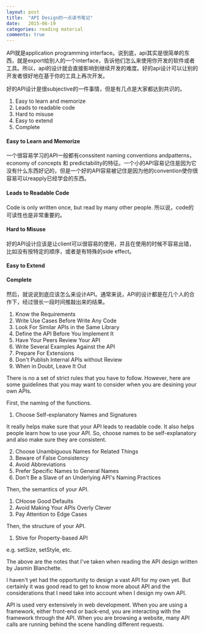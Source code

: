 ```yaml
---
layout: post
title:  "API Design的一点读书笔记"
date:   2015-06-19
categories: reading material 
comments: true
---
```


API就是application programming interface。说到底，api其实是很简单的东西，就是export给别人的一个interface，告诉他们怎么来使用你开发的软件或者工具。所以，api的设计就会直接影响到继续开发的难度。好的api设计可以让别的开发者很好地在基于你的工具上再次开发。

好的API设计是很subjective的一件事情，但是有几点是大家都达到共识的。

1. Easy to learn and memorize
2. Leads to readable code
3. Hard to misuse
4. Easy to extend
5. Complete


#### Easy to Learn and Memorize

一个很容易学习的API一般都有conssitent naming conventions andpatterns， economy of concepts 和 predictability的特征。一个小的API容易记住是因为它没有什么东西好记的，但是一个好的API容易被记住是因为他的convention使你很容易可以reapply已经学会的东西。

#### Leads to Readable Code

Code is only written once, but read by many other people. 所以说，code的可读性也是非常重要的。

#### Hard to Misuse

好的API设计应该是让client可以很容易的使用，并且在使用的时候不容易出错，比如没有按特定的顺序，或者是有特殊的side effect。

#### Easy to Extend

#### Complete


然后，就说说到底应该怎么来设计API。通常来说，API的设计都是在几个人的合作下，经过很长一段时间推敲出来的结果。

1. Know the Requirements
2. Write Use Cases Before Write Any Code
3. Look For Similar APIs in the Same Library
4. Define the API Before You Implement It
5. Have Your Peers Review Your API
6. Write Several Examples Against the API
7. Prepare For Extensions
8. Don't Publish Internal APIs without Review
9. When in Doubt, Leave It Out

There is no a set of strict rules that you have to follow. However, here are some guidelines that you may want to consider when you are desining your own APIs.

First, the naming of the functions.

1. Choose Self-explanatory Names and Signatures

It really helps make sure that your API leads to readable code. It also helps people learn how to use your API. So, choose names to be self-explanatory and also make sure they are consistent.

2. Choose Unambiguous Names for Related Things
3. Beware of False Consistency
4. Avoid Abbreviations
5. Prefer Specific Names to General Names
6. Don't Be a Slave of an Underlying API's Naming Practices

Then, the semantics of your API.

1. CHoose Good Defaults
2. Avoid Making Your APIs Overly Clever
3. Pay Attention to Edge Cases

Then, the structure of your API.

1. Stive for Property-based API

e.g. setSize, setStyle, etc.


The above are the notes that I've taken when reading the API design written by Jasmin Blanchette. 

I haven't yet had the opportunity to design a vast API for my own yet. But certainly it was good read to get to know more about API and the considerations that I need take into account when I design my own API.

API is used very extensively in web development. When you are using a framework, either front-end or back-end, you are interacting with the framework through the API. When you are browsing a website, many API calls are running behind the scene handling different requests.
